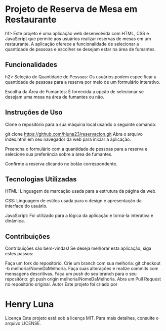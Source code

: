 <h1>Projeto de Reserva de Mesa em Restaurante</h1>h1>
Este projeto é uma aplicação web desenvolvida com HTML, CSS e JavaScript que permite aos usuários realizar reservas de mesas em um restaurante. A aplicação oferece a funcionalidade de selecionar a quantidade de pessoas e escolher se desejam estar na área de fumantes.

<h2>Funcionalidades</h2>h2>
Seleção de Quantidade de Pessoas: Os usuários podem especificar a quantidade de pessoas para a reserva por meio de um formulário interativo.

Escolha da Área de Fumantes: É fornecida a opção de selecionar se desejam uma mesa na área de fumantes ou não.

<h2>Instruções de Uso</h2>
Clone o repositório para a sua máquina local usando o seguinte comando:

git clone https://github.com/hluna23/reservacion.git
Abra o arquivo index.html em seu navegador da web para iniciar a aplicação.

Preencha o formulário com a quantidade de pessoas para a reserva e selecione sua preferência sobre a área de fumantes.

Confirme a reserva clicando no botão correspondente.

<h2>Tecnologias Utilizadas</h2>
HTML: Linguagem de marcação usada para a estrutura da página da web.

CSS: Linguagem de estilos usada para o design e apresentação da interface do usuário.

JavaScript: Foi utilizado para a lógica da aplicação e torná-la interativa e dinâmica.

<h2>Contribuições</h2>
Contribuições são bem-vindas! Se deseja melhorar esta aplicação, siga estes passos:

Faça um fork do repositório.
Crie um branch com sua melhoria: git checkout -b melhoria/NomeDaMelhoria.
Faça suas alterações e realize commits com mensagens descritivas.
Faça um push do seu branch para o seu repositório: git push origin melhoria/NomeDaMelhoria.
Abra um Pull Request no repositório original.
Autor
Este projeto foi criado por <h1>Henry Luna</h1>

Licença
Este projeto está sob a licença MIT. Para mais detalhes, consulte o arquivo LICENSE.
